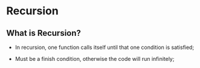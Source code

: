 # Recursion

## What is Recursion?

- In recursion, one function calls itself until that one condition is satisfied;

- Must be a finish condition, otherwise the code will run infinitely;